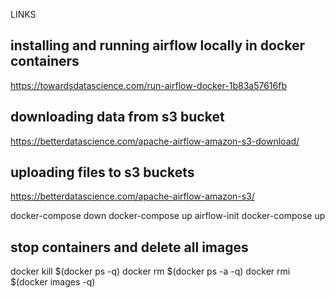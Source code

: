 LINKS

## installing and running airflow locally in docker containers
https://towardsdatascience.com/run-airflow-docker-1b83a57616fb

## downloading data from s3 bucket
https://betterdatascience.com/apache-airflow-amazon-s3-download/

## uploading files to s3 buckets
https://betterdatascience.com/apache-airflow-amazon-s3/

docker-compose down
docker-compose up airflow-init
docker-compose up

## stop containers and delete all images 
docker kill $(docker ps -q)
docker rm $(docker ps -a -q)
docker rmi $(docker images -q)



